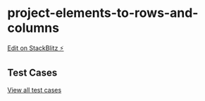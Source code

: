 # project-elements-to-rows-and-columns

[Edit on StackBlitz ⚡️](https://stackblitz.com/edit/stackblitz-starters-vbe7gp)

## Test Cases

[View all test cases](https://github.com/ricosmall/project-elements-to-rows-and-columns/issues/1)
